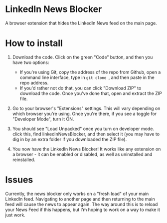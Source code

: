 # LinkedIn News Blocker
A browser extension that hides the LinkedIn News feed on the main page.

# How to install

1. Download the code. Click on the green "Code" button, and then you have two options:
   - If you're using Git, copy the address of the repo from Github, open a command line interface, type in `git clone `, and then paste in the repo address.
   - If you'd rather not do that, you can click "Download ZIP" to download the code. Once you've done that, open and extract the ZIP file.

2. Go to your browser's "Extensions" settings. This will vary depending on which browser you're using. Once you're there, if you see a toggle for "Developer Mode", turn it ON.

3. You should see "Load Unpacked" once you turn on developer mode. click this, find linkedinNewsBlocker, and then select it (you may have to dig in by an extra folder if you downloaded the ZIP file).

4. You now have the LinkedIn News Blocker! It works like any extension on a browser - it can be enabled or disabled, as well as uninstalled and reinstalled.

# Issues

Currently, the news blocker only works on a "fresh load" of your main LinkedIn feed. Navigating to another page and then returning to the main feed will cause the news to appear again. The way around this is to reload your News Feed if this happens, but I'm hoping to work on a way to make it just work.

